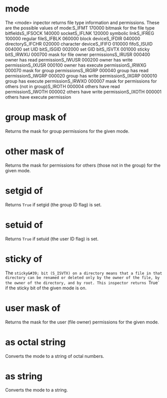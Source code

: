 # mode

The &lt;mode&gt; inpector returns file type information and permissions. These are the possible values of mode:S_IFMT 170000 bitmask for the file type bitfieldsS_IFSOCK 140000 socketS_IFLNK 120000 symbolic linkS_IFREG 100000 regular fileS_IFBLK 060000 block deviceS_IFDIR 040000 directoryS_IFCHR 020000 character deviceS_IFIFO 010000 fifoS_ISUID 004000 set UID bitS_ISGID 002000 set GID bitS_ISVTX 001000 sticky bitS_IRWXU 000700 mask for file owner permissionsS_IRUSR 000400 owner has read permissionS_IWUSR 000200 owner has write permissionS_IXUSR 000100 owner has execute permissionS_IRWXG 000070 mask for group permissionsS_IRGRP 000040 group has read permissionS_IWGRP 000020 group has write permissionS_IXGRP 000010 group has execute permissionS_IRWXO 000007 mask for permissions for others (not in group)S_IROTH 000004 others have read permissionS_IWOTH 000002 others have write permissionS_IXOTH 000001 others have execute permission

# group mask of <mode>

Returns the mask for group permissions for the given mode.

# other mask of <mode>

Returns the mask for permissions for others (those not in the group) for the given mode.

# setgid of <mode>

Returns `True` if setgid (the group ID flag) is set.

# setuid of <mode>

Returns `True` if setuid (the user ID flag) is set.

# sticky of <mode>

The `sticky&#39; bit (S_ISVTX) on a directory means that a file in that directory can be renamed or deleted only by the owner of the file, by the owner of the directory, and by root. This inspector returns `True` if the sticky bit of the given mode is on.

# user mask of <mode>

Returns the mask for the user (file owner) permissions for the given mode.

# <mode> as octal string

Converts the mode to a string of octal numbers.

# <mode> as string

Converts the mode to a string.
